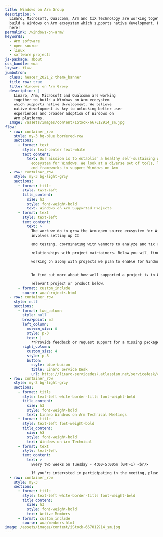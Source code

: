 ```yaml
---
title: Windows on Arm Group
description: >
  Linaro, Microsoft, Qualcomm, Arm and CIX Technology are working together to
  build a Windows on Arm ecosystem which supports native development. Read more
  here!
permalink: /windows-on-arm/
keywords:
  - Arm software
  - open source
  - linux
  - software projects
js-package: about
css_bundle: woa
layout: flow
jumbotron:
  class: header_2021_2 theme_banner
  title_row: true
  title: Windows on Arm Group
  description: |
    Linaro, Arm, Microsoft and Qualcomm are working
    together to build a Windows on Arm ecosystem
    which supports native development. We believe
    native development is key to unlocking better user
    experiences and broader adoption of Windows on
    Arm platforms.
  image: /assets/images/content/iStock-667012914_sm.jpg
flow:
  - row: container_row
    style: my-3 bg-blue bordered-row
    sections:
      - format: text
        style: text-center text-white
        text_content:
          text: Our mission is to establish a healthy self-sustaining Arm open source
            ecosystem for Windows. We look at a diverse set of tools, languages,
            and frameworks to support Windows on Arm
  - row: container_row
    style: my-3 bg-light-gray
    sections:
      - format: title
        style: text-left
        title_content:
          size: h3
          style: font-weight-bold
          text: Windows on Arm Supported Projects
      - format: text
        style: text-left
        text_content:
          text: >
            The work we do to grow the Arm open source ecosystem for Windows
            involves setting up CI

            and testing, coordinating with vendors to analyze and fix regressions and establishing

            relationships with project maintainers. Below you will find all the projects we are currently

            working on along with projects we plan to enable for Windows on Arm in the future.


            To find out more about how well supported a project is in Windows on Arm, click on the

            relevant project or product below.
      - format: custom_include
        source: woa/projects.html
  - row: container_row
    style: null
    sections:
      - format: two_column
        style: null
        breakpoint: md
        left_column:
          custom_size: 8
          style: p-3
          text: |
            **Provide feedback or request support for a missing package**
        right_column:
          custom_size: 4
          style: p-3
          button:
            style: blue-button
            title: Linaro Service Desk
            url: https://linaro-servicedesk.atlassian.net/servicedesk/customer/portal/22/group/85/create/301
  - row: container_row
    style: my-3 bg-light-gray
    sections:
      - format: title
        style: text-left white-border-title font-weight-bold
        title_content:
          size: h3
          style: font-weight-bold
          text: Linaro Windows on Arm Technical Meetings
      - format: title
        style: text-left font-weight-bold
        title_content:
          size: h3
          style: font-weight-bold
          text: Windows on Arm Technical
      - format: text
        style: text-left
        text_content:
          text: >
            Every two weeks on Tuesday - 4:00-5:00pm (GMT+1) <br/>

            If you're interested in participating in the meeting, please contact windowsonarm@linaro.org
  - row: container_row
    style: my-3
    sections:
      - format: title
        style: text-left white-border-title font-weight-bold
        title_content:
          size: h3
          style: font-weight-bold
          text: Active Members
      - format: custom_include
        source: woa/members.html
image: /assets/images/content/iStock-667012914_sm.jpg
---
```

